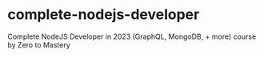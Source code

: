 # complete-nodejs-developer
Complete NodeJS Developer in 2023 (GraphQL, MongoDB, + more) course by Zero to Mastery
